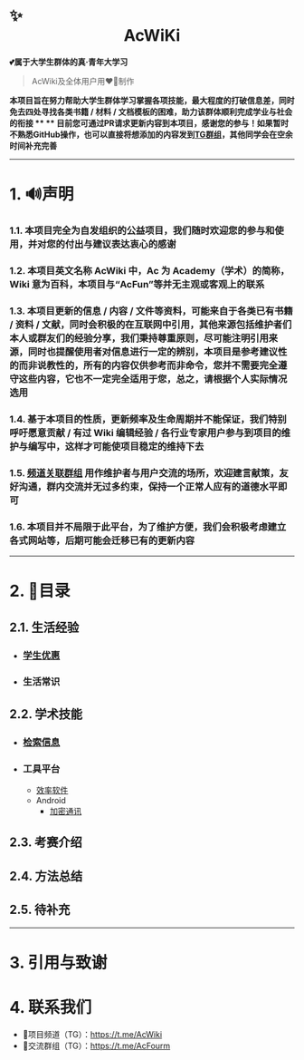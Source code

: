 #                                                                                                                                                                 ✨<center>AcWiKi<center>
**💕属于大学生群体的真·青年大学习**
>  AcWiki及全体用户用❤️‍🔥制作 

**本项目旨在努力帮助大学生群体学习掌握各项技能，最大程度的打破信息差，同时免去四处寻找各类书籍 / 材料 / 文档模板的困难，助力该群体顺利完成学业与社会的衔接 **
** 目前您可通过PR请求更新内容到本项目，感谢您的参与！如果暂时不熟悉GitHub操作，也可以直接将想添加的内容发到[TG群组](https://t.me/AcFourm)，其他同学会在空余时间补充完善**
***
# 1. 🔊声明

###  1.1.  本项目完全为自发组织的公益项目，我们随时欢迎您的参与和使用，并对您的付出与建议表达衷心的感谢

###  1.2.  本项目英文名称 AcWiki 中，Ac 为 Academy（学术）的简称，Wiki 意为百科，本项目与“AcFun”等并无主观或客观上的联系

###  1.3.  本项目更新的信息 / 内容 / 文件等资料，可能来自于各类已有书籍 / 资料 / 文献，同时会积极的在互联网中引用，其他来源包括维护者们本人或群友们的经验分享，我们秉持尊重原则，尽可能注明引用来源，同时也提醒使用者对信息进行一定的辨别，本项目是参考建议性的而非说教性的，所有的内容仅供参考而非命令，您并不需要完全遵守这些内容，它也不一定完全适用于您，总之，请根据个人实际情况选用

###  1.4.  基于本项目的性质，更新频率及生命周期并不能保证，我们特别呼吁愿意贡献 / 有过 Wiki 编辑经验 / 各行业专家用户参与到项目的维护与编写中，这样才可能使项目稳定的维持下去

###  1.5.  [频道关联群组](https://t.me/AcFourm) 用作维护者与用户交流的场所，欢迎建言献策，友好沟通，群内交流并无过多约束，保持一个正常人应有的道德水平即可

###  1.6.  本项目并不局限于此平台，为了维护方便，我们会积极考虑建立各式网站等，后期可能会迁移已有的更新内容
***
# 2. 🎯目录
## 2.1. 生活经验
- ### [学生优惠](https://github.com/Ac-Wiki/AcWiKi/blob/main/01-student-discounts/README.md)
- ### 生活常识
## 2.2. 学术技能
- ### [检索信息](https://github.com/Ac-Wiki/AcWiKi/blob/main/02-search-platforms/README.md)
- ### 工具平台
  - [效率软件](https://github.com/Ac-Wiki/AcWiKi/blob/main/03-tools/效率软件.md)
  - Android
    - [加密通讯](https://github.com/Ac-Wiki/AcWiKi/blob/main/03-tools/Android/加密通讯.md)
## 2.3. 考赛介绍
## 2.4. 方法总结
## 2.5. 待补充
  ***
# 3. 引用与致谢

# 4. 联系我们
-  🔗项目频道（TG）：https://t.me/AcWiki
-  🔗交流群组（TG）：https://t.me/AcFourm
